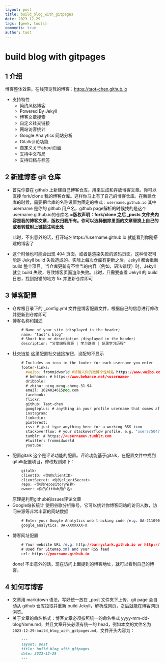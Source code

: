 ```yaml
---
layout: post
title: build_blog_with_gitpages
date: 2023-12-29
tags: [geek, tools]
comments: true
author: taot
---
```


# build blog with gitpages

## 1 介绍

  博客整体效果。在线预览我的博客：https://taot-chen.github.io

  * 支持特性
    * 简约风格博客
    * Powered By Jekyll
    * 博客文章搜索
    * 自定义社交链接
    * 网站访客统计
    * Google Analytics 网站分析
    * Gitalk评论功能
    * 自定义关于about页面
    * 支持中文布局
    * 支持归档与标签

## 2 新建博客 git 仓库
  * 首先你要在 github 上新建自己博客仓库，用来生成和存放博客文章。你可以直接 fork/clone 我的博客仓库。这样你马上有了自己的博客仓库。在新建仓库的时候，需要把仓库的名称设置为固定的格式：`username.github.io`
    其中 username 是你的 github 用户名，github page解析的时候找的是这个 username.github.io的仓库名
    **=版权声明：fork/clone 之后 _posts 文件夹内容是我的博客文章，版权归我所有。你可以选择删除里面的文章替换上自己的或者转载附上链接注明出处**

    此时，不出意外的话，打开域名https://username.github.io 就能看到你刚搭建的博客了

  * 这个时候也可能会出现 404 页面，或者是渲染失败的源码页面。这种情况可能是 Jekyll build 失败造成的。实际上每次仓库有更新之后，Jekyll 都会重新 build 整个项目，当仓库更新有不恰当的内容（例如，语法错误）时，Jekyll 就会 build 失败，导致博客页面渲染失败。此时，只需要查看 Jekyll 的 build 日志，找到报错的地方 fix 并更新仓库即可

## 3 博客配置
  * 仓库根目录下的 _config.yml 文件是博客配置文件，根据自己的信息进行修改并更新到仓库即可
  * 博客名称和描述
    ```css
        # Name of your site (displayed in the header)
        name: "taot's blog"
        # Short bio or description (displayed in the header)
        description: "分享编程资源 | 学习路线 | 记录学习历程"
    ```
  * 社交链接
    这里配置社交链接按钮，没配的不显示
    ```css
        # Includes an icon in the footer for each username you enter
        footer-links:
          #weibo: frommidworld #请输入你的微博个性域名 https://www.weibo.com/<thispart>
          # behance: # https://www.behance.net/<username>
          dribbble:
          # zhihu: ning-meng-cheng-31-94
          email: 1624024615@qq.com
          facebook:
          flickr:
          github: Taot-chen
          googleplus: # anything in your profile username that comes after plus.google.com/
          instagram:
          linkedin:
          pinterest:
          rss: # just type anything here for a working RSS icon
          stackoverflow: # your stackoverflow profile, e.g. "users/50476/bart-kiers"
          tumblr: # https://<username>.tumblr.com
          #twitter: frommidworld
          youtube:
    ```
  * 配置gitalk
    这个是评论功能的配置。评论功能基于gitalk，在配置文件中找到gitalk配置项目，修改规则如下：
    ```css
        gitalk:
        clientID: <你的clientID>
        clientSecret: <你的clientSecret>
        repo: <你的repository名称>
        owner: <你的GitHub用户名>
    ```
    原理是利用github的issues评论文章
  * Google站长统计
    使用谷歌分析账号，它可以统计你博客网站的访问人数，访问来源等非常丰富的网站数据
    ```css
        # Enter your Google Analytics web tracking code (e.g. UA-2110908-2) to activate tracking
        google_analytics: UA-XXXXXXX-X
    ```
  * 博客网址配置
    ```css
        # Your website URL (e.g. http://barryclark.github.io or http://www.barryclark.co)
        # Used for Sitemap.xml and your RSS feed
        url: https://yourname.github.io
    ```
    done! 不出意外的话，现在访问上面提到的博客地址，就可以看到自己的博客。

## 4 如何写博客
  * 文章用 markdown 语法，写好统一放在 _post 文件夹下上传，git page 会自动从 github 仓库拉取并重新 build Jekyll，解析成网页，之后就能在博客网页浏览。
  * 关于文章的命名格式：博客文章必须按照统一的命名格式 yyyy-mm-dd-blogName.md，并且文章开头必须有统一的 head，例如本文的文件名为 `2023-12-29-build_blog_with_gitpages.md`，文件开头内容为：
    ```markdown
        ---
        layout: post
        title: build_blog_with_gitpages
        date: 2023-12-29
        ---
    ```

